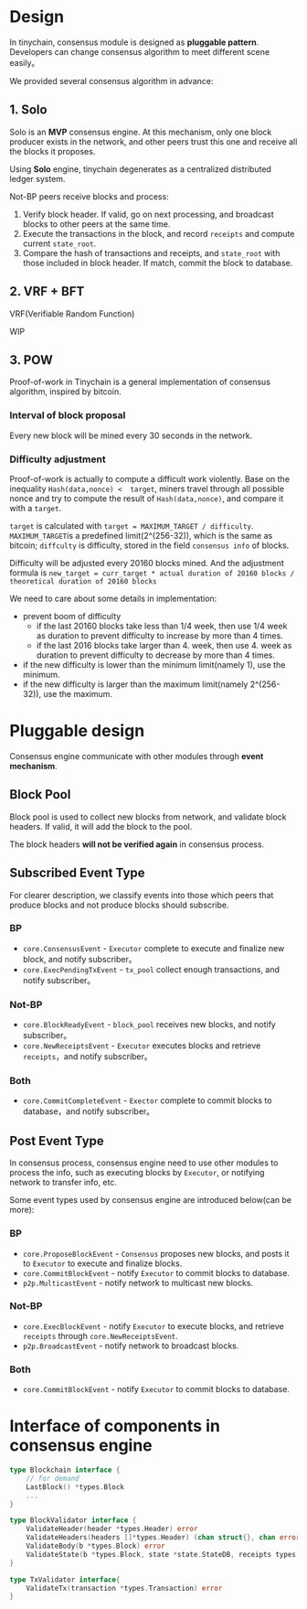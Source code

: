# Design
In tinychain, consensus module is designed as **pluggable pattern**. Developers can change consensus algorithm to meet different scene easily。

We provided several consensus algorithm in advance:

## 1. Solo
Solo is an **MVP** consensus engine. At this mechanism, only one block producer exists in the network, and other peers trust this one and receive all the blocks it proposes.

Using **Solo** engine, tinychain degenerates as a centralized distributed ledger system.

Not-BP peers receive blocks and process:

1. Verify block header. If valid, go on next processing, and broadcast blocks to other peers at the same time.
2. Execute the transactions in the block, and record `receipts` and compute current `state_root`.
3. Compare the hash of transactions and receipts, and `state_root` with those included in block header. If match, commit the block to database.

## 2. VRF + BFT
VRF(Verifiable Random Function)

WIP

## 3. POW
Proof-of-work in Tinychain is a general implementation of consensus algorithm, inspired by bitcoin.

### Interval of block proposal
Every new block will be mined every 30 seconds in the network.

### Difficulty adjustment
Proof-of-work is actually to compute a difficult work violently. Base on the inequality `Hash(data,nonce) <  target`, miners travel through all possible nonce and try to compute the result of `Hash(data,nonce)`, and compare it with a `target`.

`target` is calculated with `target = MAXIMUM_TARGET / difficulty`. `MAXIMUM_TARGET`is a predefined limit(2^(256-32)), which is the same as bitcoin; `diffculty` is difficulty, stored in the field `consensus info` of blocks.

Difficulty will be adjusted every 20160 blocks mined. And the adjustment formula is `new_target = curr_target * actual duration of 20160 blocks / theoretical duration of 20160 blocks`

We need to care about some details in implementation:
- prevent boom of difficulty
    - if the last 20160 blocks take less than 1/4 week, then use 1/4 week as duration to prevent difficulty to increase by more than 4 times.
    - if the last 2016 blocks take larger than 4. week, then use 4. week as duration to prevent difficulty to decrease by more than 4 times.
- if the new difficulty is lower than the minimum limit(namely 1), use the minimum.
- if the new difficulty is larger than the maximum limit(namely 2^(256-32)), use the maximum. 

# Pluggable design
Consensus engine communicate with other modules through **event mechanism**.

## Block Pool
Block pool is used to collect new blocks from network, and validate block headers. If valid, it will add the block to the pool.

The block headers **will not be verified again** in consensus process.

## Subscribed Event Type
For clearer description, we classify events into those which peers that produce blocks and not produce blocks should subscribe.

### BP
- `core.ConsensusEvent` - `Executor` complete to execute and finalize new block, and notify subscriber。
- `core.ExecPendingTxEvent` - `tx_pool` collect enough transactions, and notify subscriber。

### Not-BP
- `core.BlockReadyEvent` - `block_pool` receives new blocks, and notify subscriber。
- `core.NewReceiptsEvent` - `Executor` executes blocks and retrieve `receipts`，and notify subscriber。

### Both
- `core.CommitCompleteEvent` - `Exector` complete to commit blocks to database，and notify subscriber。

## Post Event Type
In consensus process, consensus engine need to use other modules to process the info, such as executing blocks by `Executor`, or notifying network to transfer info, etc.

Some event types used by consensus engine are introduced below(can be more):

### BP
- `core.ProposeBlockEvent` - `Consensus` proposes new blocks, and posts it to `Executor` to execute and finalize blocks.
- `core.CommitBlockEvent` - notify `Executor` to commit blocks to database.
- `p2p.MulticastEvent` - notify network to multicast new blocks.

### Not-BP
- `core.ExecBlockEvent` - notify `Executor` to execute blocks, and retrieve `receipts` through `core.NewReceiptsEvent`.
- `p2p.BroadcastEvent` - notify network to broadcast blocks.

### Both
- `core.CommitBlockEvent` - notify `Executor` to commit blocks to database.

# Interface of components in consensus engine
```Go
type Blockchain interface {
    // for demand
    LastBlock() *types.Block
    ...
}

type BlockValidator interface {
	ValidateHeader(header *types.Header) error
	ValidateHeaders(headers []*types.Header) (chan struct{}, chan error)
	ValidateBody(b *types.Block) error
	ValidateState(b *types.Block, state *state.StateDB, receipts types.Receipts) error
}

type TxValidator interface{
	ValidateTx(transaction *types.Transaction) error
}
```